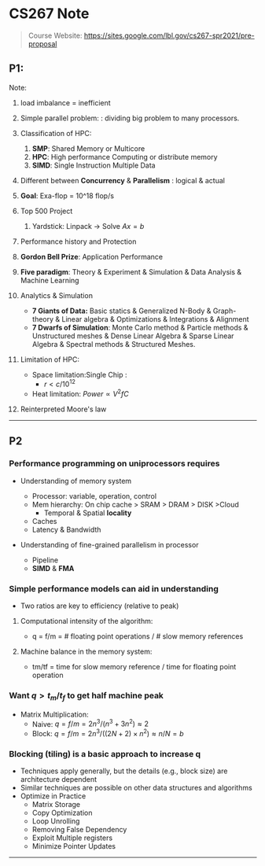 # CS267 Note

> Course Website: https://sites.google.com/lbl.gov/cs267-spr2021/pre-proposal

## P1:

Note:
1. load imbalance = inefficient
2. Simple parallel problem: : dividing big problem to many processors.
3. Classification of HPC:

    1. **SMP**: Shared Memory or Multicore
    2. **HPC**: High performance Computing or distribute memory
    3. **SIMD**: Single Instruction Multiple Data
4. Different between **Concurrency** & **Parallelism** : logical & actual
5. **Goal**: Exa-flop = 10^18 flop/s
6. Top 500 Project
    1. Yardstick: Linpack -> Solve $Ax=b$
7. Performance history and Protection
8. **Gordon Bell Prize**: Application Performance 
9. **Five paradigm**: Theory & Experiment & Simulation & Data Analysis & Machine Learning
10. Analytics & Simulation
	- **7 Giants of Data:** Basic statics & Generalized N-Body & Graph-theory & Linear algebra & Optimizations & Integrations & Alignment
	- **7 Dwarfs of Simulation**:  Monte Carlo method & Particle methods & Unstructured meshes & Dense Linear Algebra & Sparse Linear Algebra &  Spectral methods &  Structured Meshes.
11. Limitation of HPC: 
    - Space limitation:Single Chip :  
    	- $r<c/10^{12}$
    - Heat limitation: $Power \propto  V^2fC$
12. Reinterpreted Moore's law

---

## P2

### Performance programming on uniprocessors requires 

- Understanding of memory system
  - Processor: variable, operation, control
  - Mem hierarchy: On chip cache > SRAM > DRAM > DISK >Cloud
    - Temporal & Spatial **locality**
  - Caches
  - Latency & Bandwidth

- Understanding of fine-grained parallelism in processor  
  - Pipeline 
  - **SIMD** & **FMA**

### Simple performance models can aid in understanding 

-  Two ratios are key to efficiency (relative to peak) 

1. Computational intensity of the algorithm:  
   - q = f/m = # floating point operations / # slow memory references 

2. Machine balance in the memory system:  
   - tm/tf = time for slow memory reference / time for floating point operation 

### Want $q > t_m/t_f$ to get half machine peak 

- Matrix Multiplication:
  - Naive: $q=f/m=2n^3/(n^3+3n^2) \approx  2$
  - Block: $q=f/m=2n^3/((2N+2)\times n^2)\approx n/N=b$

### Blocking (tiling) is a basic approach to increase q 

- Techniques apply generally, but the details (e.g., block size) are architecture dependent 
- Similar techniques are possible on other data structures and algorithms
- Optimize in Practice
  - Matrix Storage
  - Copy Optimization
  - Loop Unrolling
  - Removing False Dependency
  - Exploit Multiple registers
  - Minimize Pointer Updates

---




​     
